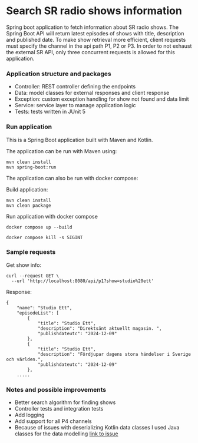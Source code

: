 # Search SR radio shows information 

Spring boot application to fetch information about SR radio shows. The Spring Boot API will return latest episodes of shows with title, description and published date. To make show retrieval more efficient, client requests must specify the channel in the api path P1, P2 or P3. In order to not exhaust the external SR API, only three concurrent requests is allowed for this application. 

### Application structure and packages

- Controller: REST controller defining the endpoints
- Data: model classes for external responses and client response
- Exception: custom exception handling for show not found and data limit
- Service: service layer to manage application logic
- Tests: tests written in JUnit 5

### Run application

This is a Spring Boot application built with Maven and Kotlin.

The application can be run with Maven using:

```
mvn clean install
mvn spring-boot:run
```

The application can also be run with docker compose:

Build application:

```
mvn clean install
mvn clean package
```

Run application with docker compose

```
docker compose up --build

docker compose kill -s SIGINT
```

### Sample requests

Get show info:

```
curl --request GET \
  --url 'http://localhost:8080/api/p1?show=studio%20ett' 
```

Response: 

```
{
	"name": "Studio Ett",
	"episodeList": [
		{
			"title": "Studio Ett",
			"description": "Direktsänt aktuellt magasin. ",
			"publishdateutc": "2024-12-09"
		},
		{
			"title": "Studio Ett",
			"description": "Fördjupar dagens stora händelser i Sverige och världen.",
			"publishdateutc": "2024-12-09"
		},
	.....
```
### Notes and possible improvements

- Better search algorithm for finding shows
- Controller tests and integration tests
- Add logging
- Add support for all P4 channels
- Because of issues with deserializing Kotlin data classes I used Java classes for the data modelling [link to issue](https://github.com/FasterXML/jackson-module-kotlin/issues/153)
